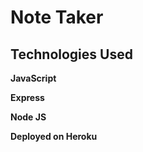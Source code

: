# Note Taker

## Technologies Used

**JavaScript** 

**Express**

**Node JS**

**Deployed on Heroku**